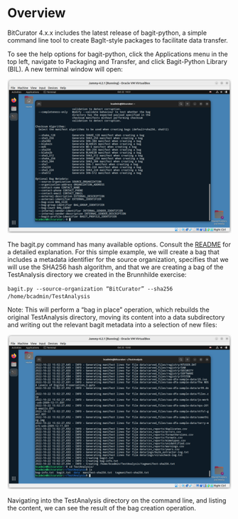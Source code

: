 # Overview
BitCurator 4.x.x includes the latest release of bagit-python, a simple command line tool to create BagIt-style packages to facilitate data transfer.

To see the help options for bagit-python, click the Applications menu in the top left, navigate to Packaging and Transfer, and click Bagit-Python Library (BIL). A new terminal window will open:

![BagitHelpOptions.png](attachments/BagitHelpOptions.png)

The bagit.py command has many available options. Consult the [README](https://github.com/LibraryOfCongress/bagit-python) for a detailed explanation. For this simple example, we will create a bag that includes a metadata identifier for the source organization, specifies that we will use the SHA256 hash algorithm, and that we are creating a bag of the TestAnalysis directory we created in the Brunnhilde exercise:

`bagit.py --source-organization “BitCurator” --sha256 /home/bcadmin/TestAnalysis`

Note: This will perform a “bag in place” operation, which rebuilds the original TestAnalysis directory, moving its content into a data subdirectory and writing out the relevant bagit metadata into a selection of new files:

![BagitOutput.png](attachments/BagitOutput.png)

Navigating into the TestAnalysis directory on the command line, and listing the content, we can see the result of the bag creation operation.
